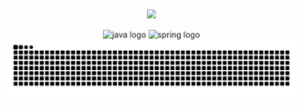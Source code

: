 <div align="center">
  <div>
    <a href="https://github.com/diogo-alvarenga"></a>
    <!--<img height="150em" src="https://github-readme-stats.vercel.app/api?username=diogo-alvarenga&show_icons=true&theme=midnight-purple&include_all_commits=true&count_private=true">-->
    <img height="450em" src="https://github-readme-stats.vercel.app/api/top-langs/?username=diogo-alvarenga&layout=compact&langs_count=16&theme=midnight-purple">
    <br>
    <br>
  </div>
  <div>
    <img src="https://cdn.jsdelivr.net/gh/devicons/devicon/icons/java/java-original.svg" height="60" alt="java logo"  />
    <img src="https://cdn.jsdelivr.net/gh/devicons/devicon/icons/spring/spring-original.svg" height="60" alt="spring logo"  />
  </div>
  <div>
    <picture>
      <source media="(prefers-color-scheme:dark)" srcset="https://raw.githubusercontent.com/diogo-alvarenga/diogo-alvarenga/output/github-contribution-grid-snake-dark.svg">
      <source media="(prefers-color-scheme:light)" srcset="https://raw.githubusercontent.com/diogo-alvarenga/diogo-alvarenga/output/github-contribution-grid-snake.svg">
      <img alt="github contribution grid snake animation" src="https://raw.githubusercontent.com/diogo-alvarenga/diogo-alvarenga/output/github-contribution-grid-snake.svg">
    </picture>
  </div>
</div>

